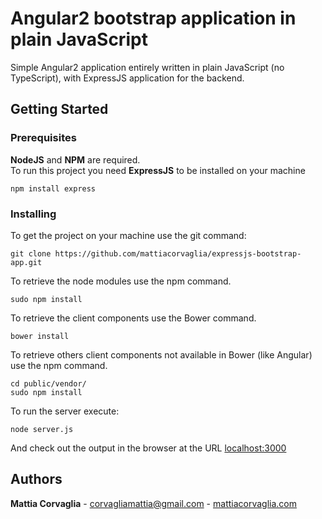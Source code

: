 # Angular2 bootstrap application in plain JavaScript

Simple Angular2 application entirely written in plain JavaScript (no TypeScript), with ExpressJS application for the backend.

## Getting Started

### Prerequisites

**NodeJS** and **NPM** are required.  
To run this project you need **ExpressJS** to be installed on your machine
```
npm install express
```

### Installing

To get the project on your machine use the git command:
```
git clone https://github.com/mattiacorvaglia/expressjs-bootstrap-app.git
```
To retrieve the node modules use the npm command.
```
sudo npm install
```
To retrieve the client components use the Bower command.
```
bower install
```
To retrieve others client components not available in Bower (like Angular) use the npm command.
```
cd public/vendor/
sudo npm install
```
To run the server execute:
```
node server.js
```
And check out the output in the browser at the URL [localhost:3000](http://localhost:3000)

## Authors

**Mattia Corvaglia** - [corvagliamattia@gmail.com](mailto:corvagliamattia@gmail.com) - [mattiacorvaglia.com](http://mattiacorvaglia.com)
